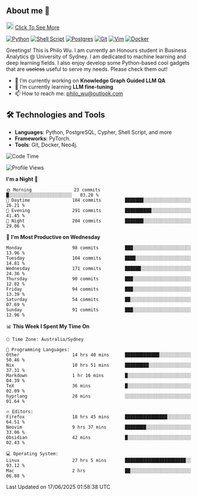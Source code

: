## About me 🤗

<a href="#"><img src="https://media.giphy.com/media/hvRJCLFzcasrR4ia7z/giphy.gif" width="20px" height="20px"></a> [Click To See More](https://codeboyphilo.github.io)

[![Python](https://img.shields.io/badge/python-3670A0?style=for-the-badge&logo=python&logoColor=ffdd54)](#)
[![Shell Script](https://img.shields.io/badge/shell_script-%23121011.svg?style=for-the-badge&logo=gnu-bash&logoColor=white)](#)
[![Postgres](https://img.shields.io/badge/postgres-%23316192.svg?style=for-the-badge&logo=postgresql&logoColor=white)](#)
[![Git](https://img.shields.io/badge/git-%23F05033.svg?style=for-the-badge&logo=git&logoColor=white)](#)
[![Vim](https://img.shields.io/badge/VIM-%2311AB00.svg?style=for-the-badge&logo=vim&logoColor=white)](#)
[![Docker](https://img.shields.io/badge/docker-%230db7ed.svg?style=for-the-badge&logo=docker&logoColor=white)](#)

Greetings! This is Philo Wu. I am currently an Honours student in Business Analytics \@ University of Sydney. I am dedicated to machine learning and deep learning fields. I also enjoy develop some Python-based cool gadgets that are ~~useless~~ useful to serve my needs. Please check them out!

- 🔭 I’m currently working on **Knowledge Graph Guided LLM QA**
- 🌱 I’m currently learning **LLM fine-tuning**
- 📫 How to reach me: philo_wu@outlook.com

## 🛠 Technologies and Tools
- **Languages**: Python, PostgreSQL, Cypher, Shell Script, and more
- **Frameworks**: PyTorch.
- **Tools**: Git, Docker, Neo4j.

<!--START_SECTION:waka-->
![Code Time](http://img.shields.io/badge/Code%20Time-796%20hrs%2042%20mins-blue)

![Profile Views](http://img.shields.io/badge/Profile%20Views-1-blue)

**I'm a Night 🦉** 

```text
🌞 Morning                23 commits          █░░░░░░░░░░░░░░░░░░░░░░░░   03.28 % 
🌆 Daytime                184 commits         ███████░░░░░░░░░░░░░░░░░░   26.21 % 
🌃 Evening                291 commits         ██████████░░░░░░░░░░░░░░░   41.45 % 
🌙 Night                  204 commits         ███████░░░░░░░░░░░░░░░░░░   29.06 % 
```
📅 **I'm Most Productive on Wednesday** 

```text
Monday                   98 commits          ███░░░░░░░░░░░░░░░░░░░░░░   13.96 % 
Tuesday                  104 commits         ████░░░░░░░░░░░░░░░░░░░░░   14.81 % 
Wednesday                171 commits         ██████░░░░░░░░░░░░░░░░░░░   24.36 % 
Thursday                 90 commits          ███░░░░░░░░░░░░░░░░░░░░░░   12.82 % 
Friday                   94 commits          ███░░░░░░░░░░░░░░░░░░░░░░   13.39 % 
Saturday                 54 commits          ██░░░░░░░░░░░░░░░░░░░░░░░   07.69 % 
Sunday                   91 commits          ███░░░░░░░░░░░░░░░░░░░░░░   12.96 % 
```


📊 **This Week I Spent My Time On** 

```text
🕑︎ Time Zone: Australia/Sydney

💬 Programming Languages: 
Other                    14 hrs 40 mins      █████████████░░░░░░░░░░░░   50.46 % 
Nix                      10 hrs 51 mins      █████████░░░░░░░░░░░░░░░░   37.31 % 
Markdown                 1 hr 16 mins        █░░░░░░░░░░░░░░░░░░░░░░░░   04.39 % 
TeX                      36 mins             █░░░░░░░░░░░░░░░░░░░░░░░░   02.09 % 
hyprlang                 28 mins             ░░░░░░░░░░░░░░░░░░░░░░░░░   01.64 % 

🔥 Editors: 
Firefox                  18 hrs 45 mins      ████████████████░░░░░░░░░   64.51 % 
Neovim                   9 hrs 37 mins       ████████░░░░░░░░░░░░░░░░░   33.06 % 
Obsidian                 42 mins             █░░░░░░░░░░░░░░░░░░░░░░░░   02.43 % 

💻 Operating System: 
Linux                    27 hrs 5 mins       ███████████████████████░░   93.12 % 
Mac                      2 hrs               ██░░░░░░░░░░░░░░░░░░░░░░░   06.88 % 
```


 Last Updated on 17/06/2025 01:58:38 UTC
<!--END_SECTION:waka-->
